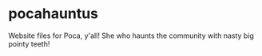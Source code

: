 # pocahauntus
Website files for Poca, y'all! She who haunts the community with nasty big pointy teeth!

